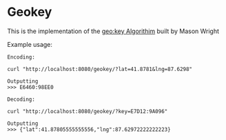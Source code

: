 
# Geokey
This is the implementation of the [geo:key Algorithim](https://www.linkedin.com/pulse/geokey-new-open-memorable-geocoding-system-jaime-olivares) built by Mason Wright

Example usage: 

```
Encoding: 

curl "http://localhost:8080/geokey/?lat=41.8781&lng=87.6298"

Outputting
>>> E6460:98EE0

Decoding: 

curl "http://localhost:8080/geokey/?key=E7D12:9A096"

Outputting
>>> {"lat":41.87805555555556,"lng":87.62972222222223}
```